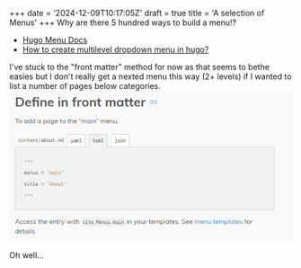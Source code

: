 +++
date = '2024-12-09T10:17:05Z'
draft = true
title = 'A selection of Menus'
+++
Why are there 5 hundred ways to build a menu!?


- [Hugo Menu Docs](https://gohugo.io/content-management/menus/)
- [How to create multilevel dropdown menu in hugo?](https://discourse.gohugo.io/t/how-to-create-multilevel-dropdown-menu-in-hugo/18373/8)

I've stuck to the "front matter" method for now as that seems to bethe easies but I don't really get a nexted menu this way (2+ levels) if I wanted to list a number of pages below categories.
![front matter menus](../../assets/images/front-matter-menus.png)

Oh well...